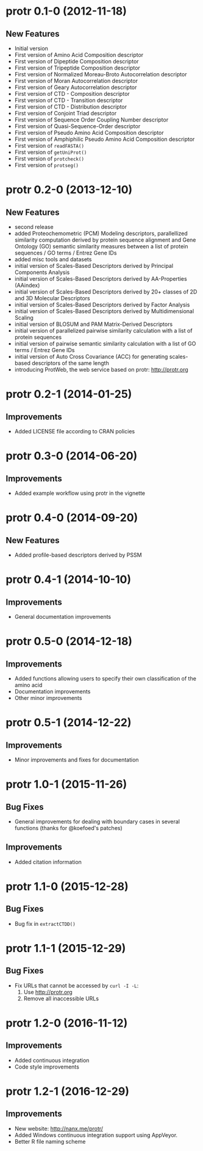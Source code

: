 # protr 0.1-0 (2012-11-18)

## New Features

  * Initial version
  * First version of Amino Acid Composition descriptor
  * First version of Dipeptide Composition descriptor
  * First version of Tripeptide Composition descriptor
  * First version of Normalized Moreau-Broto Autocorrelation descriptor
  * First version of Moran Autocorrelation descriptor
  * First version of Geary Autocorrelation descriptor
  * First version of CTD - Composition descriptor
  * First version of CTD - Transition descriptor
  * First version of CTD - Distribution descriptor
  * First version of Conjoint Triad descriptor
  * First version of Sequence Order Coupling Number descriptor
  * First version of Quasi-Sequence-Order descriptor
  * First version of Pseudo Amino Acid Composition descriptor
  * First version of Amphiphilic Pseudo Amino Acid Composition descriptor
  * First version of `readFASTA()`
  * First version of `getUniProt()`
  * First version of `protcheck()`
  * First version of `protseg()`

# protr 0.2-0 (2013-12-10)

## New Features

  * second release
  * added Proteochemometric (PCM) Modeling descriptors, parallellized similarity computation derived by protein sequence alignment and Gene Ontology (GO) semantic similarity measures between a list of protein sequences / GO terms / Entrez Gene IDs
  * added misc tools and datasets
  * initial version of Scales-Based Descriptors derived by Principal Components Analysis
  * initial version of Scales-Based Descriptors derived by AA-Properties (AAindex)
  * initial version of Scales-Based Descriptors derived by 20+ classes of 2D and 3D Molecular Descriptors
  * initial version of Scales-Based Descriptors derived by Factor Analysis
  * initial version of Scales-Based Descriptors derived by Multidimensional Scaling
  * initial version of BLOSUM and PAM Matrix-Derived Descriptors
  * initial version of parallelized pairwise similarity calculation with a list of protein sequences
  * initial version of pairwise semantic similarity calculation with a list of GO terms / Entrez Gene IDs
  * initial version of Auto Cross Covariance (ACC) for generating scales-based descriptors of the same length
  * introducing ProtWeb, the web service based on protr: http://protr.org

# protr 0.2-1 (2014-01-25)

## Improvements

  * Added LICENSE file according to CRAN policies

# protr 0.3-0 (2014-06-20)

## Improvements

  * Added example workflow using protr in the vignette

# protr 0.4-0 (2014-09-20)

## New Features

  * Added profile-based descriptors derived by PSSM

# protr 0.4-1 (2014-10-10)

## Improvements

  * General documentation improvements

# protr 0.5-0 (2014-12-18)

## Improvements

  * Added functions allowing users to specify their own classification of the amino acid
  * Documentation improvements
  * Other minor improvements

# protr 0.5-1 (2014-12-22)

## Improvements

  * Minor improvements and fixes for documentation

# protr 1.0-1 (2015-11-26)

## Bug Fixes

  * General improvements for dealing with boundary cases in several functions (thanks for @koefoed's patches)

## Improvements

  * Added citation information

# protr 1.1-0 (2015-12-28)

## Bug Fixes

  * Bug fix in `extractCTDD()`

# protr 1.1-1 (2015-12-29)

## Bug Fixes

  * Fix URLs that cannot be accessed by `curl -I -L`:
    1. Use http://protr.org
    2. Remove all inaccessible URLs

# protr 1.2-0 (2016-11-12)

## Improvements

  * Added continuous integration
  * Code style improvements

# protr 1.2-1 (2016-12-29)

## Improvements

* New website: http://nanx.me/protr/
* Added Windows continuous integration support using AppVeyor.
* Better R file naming scheme
